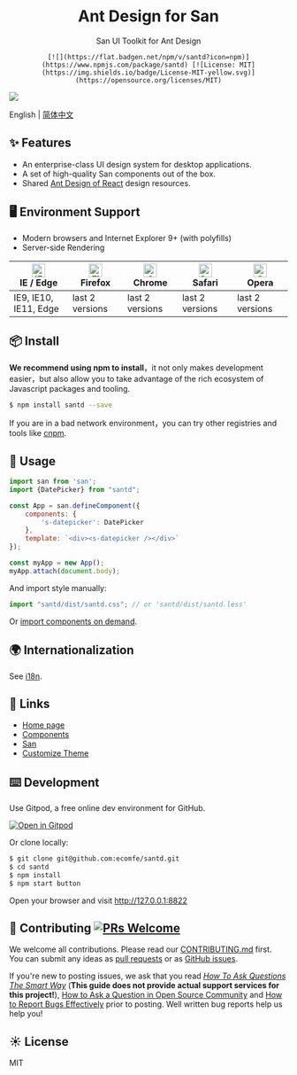 <h1 align="center">Ant Design for San</h1>

<div align="center">
    San UI Toolkit for Ant Design

    [![](https://flat.badgen.net/npm/v/santd?icon=npm)](https://www.npmjs.com/package/santd) [![License: MIT](https://img.shields.io/badge/License-MIT-yellow.svg)](https://opensource.org/licenses/MIT)
</div>

[![](https://cdn-images-1.medium.com/max/2000/1*NIlj0-TdLMbo_hzSBP8tmg.png)](http://ecomfe.github.io/santd)

English | [简体中文](./README-zh_CN.md)

## ✨ Features

- An enterprise-class UI design system for desktop applications.
- A set of high-quality San components out of the box.
- Shared [Ant Design of React](https://ant.design/docs/spec/introduce) design resources.

## 🖥 Environment Support

- Modern browsers and Internet Explorer 9+ (with polyfills)
- Server-side Rendering

| [<img src="https://raw.githubusercontent.com/alrra/browser-logos/master/src/edge/edge_48x48.png" alt="IE / Edge" width="24px" height="24px" />](http://godban.github.io/browsers-support-badges/)</br>IE / Edge | [<img src="https://raw.githubusercontent.com/alrra/browser-logos/master/src/firefox/firefox_48x48.png" alt="Firefox" width="24px" height="24px" />](http://godban.github.io/browsers-support-badges/)</br>Firefox | [<img src="https://raw.githubusercontent.com/alrra/browser-logos/master/src/chrome/chrome_48x48.png" alt="Chrome" width="24px" height="24px" />](http://godban.github.io/browsers-support-badges/)</br>Chrome | [<img src="https://raw.githubusercontent.com/alrra/browser-logos/master/src/safari/safari_48x48.png" alt="Safari" width="24px" height="24px" />](http://godban.github.io/browsers-support-badges/)</br>Safari | [<img src="https://raw.githubusercontent.com/alrra/browser-logos/master/src/opera/opera_48x48.png" alt="Opera" width="24px" height="24px" />](http://godban.github.io/browsers-support-badges/)</br>Opera |
| --------------------------------------------------------------------------------------------------------------------------------------------------------------------------------------------------------------- | ----------------------------------------------------------------------------------------------------------------------------------------------------------------------------------------------------------------- | ------------------------------------------------------------------------------------------------------------------------------------------------------------------------------------------------------------- | ------------------------------------------------------------------------------------------------------------------------------------------------------------------------------------------------------------- | --------------------------------------------------------------------------------------------------------------------------------------------------------------------------------------------------------- |
| IE9, IE10, IE11, Edge                                                                                                                                                                                           | last 2 versions                                                                                                                                                                                                   | last 2 versions                                                                                                                                                                                               | last 2 versions                                                                                                                                                                                               | last 2 versions                                                                                                                                                                                           |

## 📦 Install

**We recommend using npm to install**，it not only makes development easier，but also allow you to take advantage of the rich ecosystem of Javascript packages and tooling.

```bash
$ npm install santd --save
```

If you are in a bad network environment，you can try other registries and tools like [cnpm](https://github.com/cnpm/cnpm).

## 🔨 Usage

```jsx
import san from 'san';
import {DatePicker} from "santd";

const App = san.defineComponent({
    components: {
        's-datepicker': DatePicker
    },
    template: `<div><s-datepicker /></div>`
});

const myApp = new App();
myApp.attach(document.body);
```

And import style manually:

```jsx
import "santd/dist/santd.css"; // or 'santd/dist/santd.less'
```

Or [import components on demand](https://ecomfe.github.io/santd/#docs/quickstart).

## 🌍 Internationalization

See [i18n](http://ecomfe.github.io/santd/#docs/i18n).

## 🔗 Links

- [Home page](https://ecomfe.github.io/)
- [Components](https://ecomfe.github.io/santd/#docs/introduce)
- [San](https://baidu.github.io/san/)
- [Customize Theme](http://ant.design/docs/react/customize-theme)

## ⌨️ Development

Use Gitpod, a free online dev environment for GitHub.

[![Open in Gitpod](https://gitpod.io/button/open-in-gitpod.svg)](https://gitpod.io/#https://github.com/ecomfe/santd)

Or clone locally:

```bash
$ git clone git@github.com:ecomfe/santd.git
$ cd santd
$ npm install
$ npm start button
```

Open your browser and visit http://127.0.0.1:8822

## 🤝 Contributing [![PRs Welcome](https://img.shields.io/badge/PRs-welcome-brightgreen.svg?style=flat-square)](https://github.com/ecomfe/santd/pulls)

We welcome all contributions. Please read our [CONTRIBUTING.md](https://github.com/ecomfe/santd/blob/master/CONTRIBUTING.md) first. You can submit any ideas as [pull requests](https://github.com/ecomfe/santd/pulls) or as [GitHub issues](https://github.com/ecomfe/santd/issues).

If you're new to posting issues, we ask that you read [*How To Ask Questions The Smart Way*](http://www.catb.org/~esr/faqs/smart-questions.html) (**This guide does not provide actual support services for this project!**), [How to Ask a Question in Open Source Community](https://github.com/seajs/seajs/issues/545) and [How to Report Bugs Effectively](http://www.chiark.greenend.org.uk/~sgtatham/bugs.html) prior to posting. Well written bug reports help us help you!

## ☀️ License

MIT
